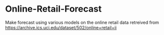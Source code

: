 # Online-Retail-Forecast

Make forecast using various models on the online retail data retreived from https://archive.ics.uci.edu/dataset/502/online+retail+ii
